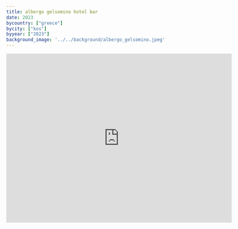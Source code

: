```yaml
---
title: albergo gelsomino hotel bar
date: 2023
bycountry: ["greece"]
bycity: ["kos"]
byyear: ["2023"]
background_image: '../../background/albergo_gelsomino.jpeg'
---
```


<iframe src="https://www.google.com/maps/embed?pb=!1m18!1m12!1m3!1d1398.5622994707462!2d27.291947179576503!3d36.89374243389253!2m3!1f0!2f0!3f0!3m2!1i1024!2i768!4f13.1!3m3!1m2!1s0x14be0ee0389511c9%3A0x1d84739d36a6ce3a!2sAlbergo%20Gelsomino%20Hotel!5e0!3m2!1sen!2sus!4v1702348939901!5m2!1sen!2sus" width="600" height="450" style="border:0;" allowfullscreen="" loading="lazy" referrerpolicy="no-referrer-when-downgrade"></iframe>
